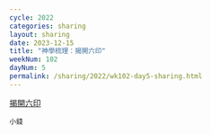 ```yaml
---
cycle: 2022
categories: sharing
layout: sharing
date: 2023-12-15
title: "神學梳理：揭開六印"
weekNum: 102
dayNum: 5
permalink: /sharing/2022/wk102-day5-sharing.html
---
```


[揭開六印](https://eccseattle.github.io/media/sharing/2022/wk102/2023-12-15-bin.m4a)

`小錢`